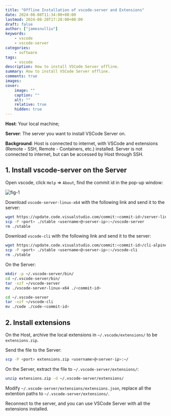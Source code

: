 ```yaml
---
title: "Offline Installation of vscode-server and Extensions"
date: 2024-08-08T11:34:00+08:00
lastmod: 2024-08-20T17:28:00+08:00
draft: false
author: ["jamesnulliu"]
keywords: 
    - vscode
    - vscode-server
categories:
    - software
tags:
    - vscode
description: How to install VSCode Server offline.
summary: How to install VSCode Server offline.
comments: true
images: 
cover:
    image: ""
    caption: ""
    alt: ""
    relative: true
    hidden: true
---
```


**Host**: Your local machine;

**Server**: The server you want to install VSCode Server on.

**Background**: Host is connected to internet, with VSCode and extensions (Remote - SSH, Remote - Containers, etc.) installed. Server is not connected to internet, but can be accessed by Host through SSH.

## 1. Install vscode-server on the Server

Open vscode, click `Help` => `About`, find the commit id in the pop-up window:

![fig-1](/imgs/blogs/offline-installation-of-vscode-server-and-extensions/commit-id.png)

Download `vscode-server-linux-x64` with the following link and send it to the server:

```bash
wget https://update.code.visualstudio.com/commit:<commit-id>/server-linux-x64/stable
scp -P <port> ./stable <username>@<server-ip>:~/vscode-server
rm ./stable
```

Download `vscode-cli` with the following link and send it to the server:

```bash
wget https://update.code.visualstudio.com/commit:<commit-id>/cli-alpine-x64/stable
scp -P <port> ./stable <username>@<server-ip>:~/vscode-cli
rm ./stable
```

On the Server:

```bash
mkdir -p ~/.vscode-server/bin/
cd ~/.vscode-server/bin/
tar -xzf ~/vscode-server
mv ./vscode-server-linux-x64 ./<commit-id>

cd ~/.vscode-server
tar -xzf ~/vscode-cli
mv ./code ./code-<commit-id>
```

## 2. Install extensions

On the Host, archive the local extensions in `~/.vscode/extensions/` to be `extensions.zip`.

Send the file to the Server:

```bash
scp -P <port> extensions.zip <username>@<server-ip>:~/
```

On the Server, extract the file to `~/.vscode-server/extensions/`:

```bash
unzip extensions.zip -d ~/.vscode-server/extensions/
```

Modify `~/.vscode-server/extensions/extensions.json`, replace all the extention paths to `~/.vscode-server/extensions/`.

Reconnect to the server, and you can use VSCode Server with all the extensions installed.